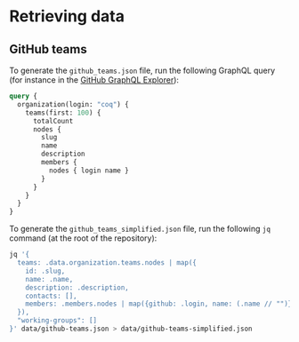 # Retrieving data

## GitHub teams

To generate the `github_teams.json` file, run the following GraphQL query (for instance in the [GitHub GraphQL Explorer](https://developer.github.com/v4/explorer/)):

```graphql
query {
  organization(login: "coq") {
    teams(first: 100) {
      totalCount
      nodes {
        slug
        name
        description
        members {
          nodes { login name }
        }
      }
    }
  }
}
```

To generate the `github_teams_simplified.json` file, run the following `jq` command (at the root of the repository):

```bash
jq '{
  teams: .data.organization.teams.nodes | map({
    id: .slug,
    name: .name,
    description: .description,
    contacts: [],
    members: .members.nodes | map({github: .login, name: (.name // "")})
  }),
  "working-groups": []
}' data/github-teams.json > data/github-teams-simplified.json
```